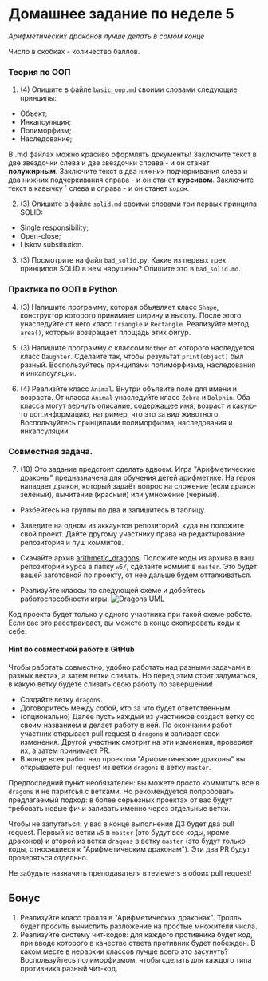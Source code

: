 # Домашнее задание по неделе 5
_Арифметических драконов лучше делать в самом конце_

Число в скобках - количество баллов.
### Теория по ООП
1. (4) Опишите в файле `basic_oop.md` своими словами следующие принципы:
  - Объект;
  - Инкапсуляция;
  - Полиморфизм;
  - Наследование;

В .md файлах можно красиво оформлять документы!
Заключите текст в две звездочки слева и две звездочки справа - и он станет **полужирным**.
Заключите текст в два нижних подчеркивания слева и два нижних подчеркивания справа - и он станет __курсивом__.
Заключите текст в кавычку \` слева и справа - и он станет `кодом`.

2. (3) Опишите в файле `solid.md` своими словами три первых принципа SOLID:
  - Single responsibility;
  - Open-close;
  - Liskov substitution.

3. (3) Посмотрите на файл `bad_solid.py`.
Какие из первых трех принципов SOLID в нем нарушены?
Опишите это в `bad_solid.md`.

### Практика по ООП в Python
4. (3) Напишите программу, которая объявляет класс `Shape`, конструктор которого принимает ширину и высоту.
После этого унаследуйте от него класс `Triangle` и `Rectangle`.
Реализуйте метод `area()`, который возвращает площадь этих фигур.

5. (3) Напишите программу с классом `Mother` от которого наследуется класс `Daughter`.
Сделайте так, чтобы результат `print(object)` был разный.
Воспользуйтесь принципами полиморфизма, наследования и инкапсуляции.

6. (4) Реализйте класс `Animal`. Внутри объявите поле для имени и возраста.
От класса `Animal` унаследуйте класс `Zebra` и `Dolphin`.
Оба класса могут вернуть описание, содержащее имя, возраст и какую-то доп.информацию, например, что это за вид животного.
Воспользуйтесь принципами полиморфизма, наследования и инкапсуляции.

### Совместная задача.
7. (10) Это задание предстоит сделать вдвоем. 
Игра "Арифметические драконы" предназначена для обучения детей арифметике.
На героя нападает дракон, который задаёт вопрос на сложение (если дракон зелёный), вычитание (красный) или умножение (черный).
  - Разбейтесь на группы по два и запишитесь в таблицу.
  - Заведите на одном из аккаунтов репозиторий, куда вы положите свой проект.
Дайте другому участнику права на редактирование репозитория и пуш коммитов.

  - Скачайте архив [arithmetic_dragons](http://cs.mipt.ru/advanced_python/extra/lab05/arithmetic_dragons.zip).
Положите коды из архива в ваш репозиторий курса в папку `w5/`, сделайте коммит в `master`.
Это будет вашей заготовкой по проекту, от нее дальше будем отталкиваться.
  - Реализуйте классы по следующей схеме и добейтесь работоспособности игры.
![Dragons UML](http://cs.mipt.ru/advanced_python/images/lab05/dragons_uml.png)

Код проекта будет только у одного участника при такой схеме работе.
Если вас это расстраивает, вы можете в конце скопировать коды к себе.

#### Hint по совместной работе в GitHub
Чтобы работать совместно, удобно работать над разными задачами в разных вектах, а затем ветки сливать.
Но перед этим стоит задуматься, в какую ветку будете сливать свою работу по завершении!
  - Создайте ветку `dragons`.
  - Договоритесь между собой, кто за что будет ответственным.
  - (опционально) Далее пусть каждый из участников создаст ветку со своим названием и делает работу в ней. По окончании работ участник открывает pull request в `dragons` и заливает свои изменения. Другой участник смотрит на эти изменения, проверяет их, а затем принимает PR.
  - В конце всех работ над проектом "Арифметические драконы" вы открываете pull request из ветки `dragons` в ветку `master`.

Предпоследний пункт необязателен: вы можете просто коммитить все в `dragons` и не паритсья с ветками.
Но рекомендуется попробовать предлагаемый подход: в более серьезных проектах от вас будут требовать новые фичи заливать именно через отдельные ветки.

Чтобы не запутаться: у вас в конце выполнения ДЗ будет два pull request.
Первый из ветки `w5` в `master` (это будут все коды, кроме драконов) и второй из ветки `dragons` в ветку `master` (это будут только коды, относящиеся к "Арифметическим драконам").
Эти два PR будут проверяться отдельно. 

Не забудьте назначить преподавателя в reviewers в обоих pull request!


## Бонус
1. Реализуйте класс тролля в "Арифметических драконах".
Тролль будет просить вычислить разложение на простые множители числа.
2. Реализуйте систему чит-кодов: для каждого противника будет код, при вводе которого в качестве ответа противник будет побежден.
В каком месте в иерархии классов лучше всего это засунуть?
Воспользуйтесь полиморфизмом, чтобы сделать для каждого типа противника разный чит-код.

